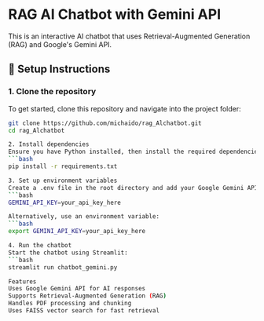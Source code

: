 # RAG AI Chatbot with Gemini API

This is an interactive AI chatbot that uses Retrieval-Augmented Generation (RAG) and Google's Gemini API.

## 🚀 Setup Instructions

### 1. Clone the repository
To get started, clone this repository and navigate into the project folder:
```bash
git clone https://github.com/michaido/rag_Alchatbot.git
cd rag_Alchatbot

2. Install dependencies
Ensure you have Python installed, then install the required dependencies:
```bash
pip install -r requirements.txt

3. Set up environment variables
Create a .env file in the root directory and add your Google Gemini API key:
```bash
GEMINI_API_KEY=your_api_key_here

Alternatively, use an environment variable:
```bash
export GEMINI_API_KEY=your_api_key_here

4. Run the chatbot
Start the chatbot using Streamlit:
```bash
streamlit run chatbot_gemini.py

Features
Uses Google Gemini API for AI responses
Supports Retrieval-Augmented Generation (RAG)
Handles PDF processing and chunking
Uses FAISS vector search for fast retrieval

